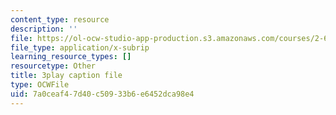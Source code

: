 ```yaml
---
content_type: resource
description: ''
file: https://ol-ocw-studio-app-production.s3.amazonaws.com/courses/2-627-fundamentals-of-photovoltaics-fall-2013/7a0ceaf47d40c50933b6e6452dca98e4_LOVZE9WalRE.srt
file_type: application/x-subrip
learning_resource_types: []
resourcetype: Other
title: 3play caption file
type: OCWFile
uid: 7a0ceaf4-7d40-c509-33b6-e6452dca98e4
---
```

